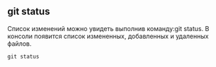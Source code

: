 ## git status

Список изменений можно увидеть выполнив команду:git status. В консоли появится список измененных, добавленных и удаленных файлов.

``` Markdown=
git status
```